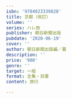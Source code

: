 ```yaml
---
isbn: '9784023339828'
title: 京都（改訂）
volume: ''
series: ハレ旅
publisher: 朝日新聞出版
pubdate: '2020-06-19'
cover: ''
author: 朝日新聞出版編／著
description: ''
price: '900'
genre: ''
target: 一般
format: 全集・双書
content: 旅行

---
```

